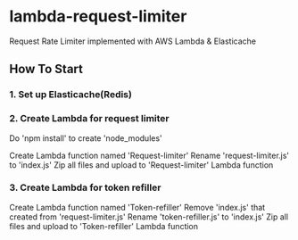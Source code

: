 # lambda-request-limiter
Request Rate Limiter implemented with AWS Lambda &amp; Elasticache

## How To Start
### 1. Set up Elasticache(Redis)

### 2. Create Lambda for request limiter
Do 'npm install' to create 'node_modules'

Create Lambda function named 'Request-limiter'
Rename 'request-limiter.js' to 'index.js'
Zip all files and upload to 'Request-limiter' Lambda function

### 3. Create Lambda for token refiller
Create Lambda function named 'Token-refiller'
Remove 'index.js' that created from 'request-limiter.js'
Rename 'token-refiller.js' to 'index.js'
Zip all files and upload to 'Token-refiller' Lambda function